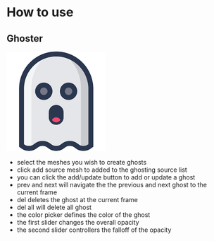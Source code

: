 # How to use

## Ghoster
!['ghost screen capture'](assets/Ghoster.PNG)
* select the meshes you wish to create ghosts
* click add source mesh to added to the ghosting source list
* you can click the add/update button to add or update a ghost
* prev and next will navigate the the previous and next ghost to the current frame
* del deletes the ghost at the current frame
* del all will delete all ghost
* the color picker defines the color of the ghost
* the first slider changes the overall opacity
* the second slider controllers the falloff of the opacity